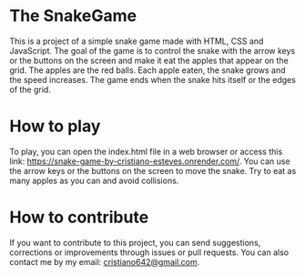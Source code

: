 # The SnakeGame
This is a project of a simple snake game made with HTML, CSS and JavaScript. The goal of the game is to control the snake with the arrow keys or the buttons on the screen and make it eat the apples that appear on the grid. The apples are the red balls. Each apple eaten, the snake grows and the speed increases. The game ends when the snake hits itself or the edges of the grid.

# How to play
To play, you can open the index.html file in a web browser or access this link: https://snake-game-by-cristiano-esteves.onrender.com/. 
You can use the arrow keys or the buttons on the screen to move the snake. Try to eat as many apples as you can and avoid collisions.

# How to contribute
If you want to contribute to this project, you can send suggestions, corrections or improvements through issues or pull requests. 
You can also contact me by my email: cristiano642@gmail.com.
